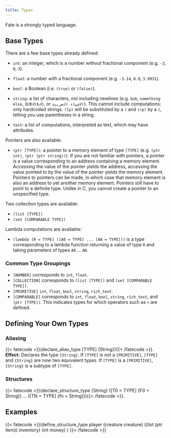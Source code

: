 ```yaml
---
title: Types
---
```

Fate is a strongly typed language.

## Base Types
There are a few base types already defined:

* `int`: an integer, which is a number *without* fractional component (e.g. `-3`, `0`, `3`).
* `float`: a number *with* a fractional component (e.g. `-3.14`, `0.0`, `3.9931`).
* `bool`: a Boolean (i.e. `(true)` or `(false)`).
* `string`: a list of characters, not including newlines (e.g. `bob`,
  `something else`, `日本のもの`, or `الاشياء العربية`). This cannot include
  computations: only hardcoded strings. `(lp)` will be substituted by a `(` and
  `(rp)` by a `)`, letting you use parentheses in a string.

* `text`: a list of computations, interpreted as text, which may have
  attributes.

Pointers are also available:
* `(ptr [TYPE])`: a pointer to a memory element of type `[TYPE]` (e.g. `(ptr int)`, `(ptr (ptr string))`).
If you are not familiar with pointers, a pointer is a value corresponding to an address containing a memory element.
Accessing the value of the pointer yields the address, accessing the value pointed to by the value of the pointer yields the memory element.
Pointers to pointers can be made, in which case that memory element is also an address to yet another memory element.
Pointers still have to point to a definite type. Unlike in C, you cannot create a pointer to an unspecified type.

Two collection types are available:
* `(list [TYPE])`
* `(set [COMPARABLE TYPE])`

Lambda computations are available:
* `(lambda [R = TYPE] ([A0 = TYPE] ... [AN = TYPE]))` is a type corresponding
  to a lambda function returning a value of type `R` and taking parameters of
  types `A0` ... `AN`.

### Common Type Groupings
* `[NUMBER]` corresponds to `int`, `float`.
* `[COLLECTION]` corresponds to `(list [TYPE])` and `(set [COMPARABLE TYPE])`.
* `[PRIMITIVE]` `int`, `float`, `bool`, `string`, `rich_text`.
* `[COMPARABLE]` corresponds to `int`, `float`, `bool`, `string`, `rich_text`,
  and `(ptr [TYPE])`. This indicates types for which operators such as `<` are
  defined.

## Defining Your Own Types

### Aliasing
{{< fatecode >}}(declare_alias_type [TYPE] {String}){{< /fatecode >}}.
**Effect:** Declares the type `{String}`. If `[TYPE]` is not a `[PRIMITIVE]`,
   `[TYPE]` and `{String}` are now two equivalent types. If `[TYPE]` is a
   `[PRIMITIVE]`, `{String}` is a subtype of `[TYPE]`.

### Structures
{{< fatecode >}}(declare_structure_type {String} ([T0 = TYPE] {F0 = String}) ... ([TN = TYPE] {fn = String})){{< /fatecode >}}.

## Examples

{{< fatecode >}}(define_structure_type player
   (creature creature)
   ((list (ptr item)) inventory)
   (int money)
)
{{< /fatecode >}}
